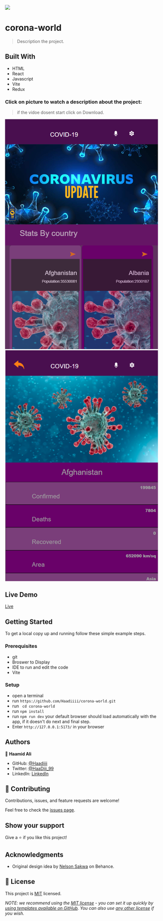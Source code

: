 ![](https://img.shields.io/badge/Microverse-blueviolet)

# corona-world

> Description the project.


## Built With

- HTML
- React
- Javascript
- Vite
- Redux
  

### Click on picture to watch a description about the project:
> if the vidoe dosent start click on Download.

[![Watch the video by clicking on pic](./src/assets/Screenshot%202022-10-06%20130315.png)](https://drive.google.com/file/d/1K-bGKXMSrmv-qiFFvko10177OQ7tlWux/view?usp=sharing)
![](./src/assets/Screenshot%202022-10-06%20130423.png)

## Live Demo

[Live](https://covid-19-worlds.netlify.app/)


## Getting Started

To get a local copy up and running follow these simple example steps.

### Prerequisites

- git
- Broswer to Display
- IDE to run and edit the code
- Vite

### Setup

- open a terminal
- run `https://github.com/Haadiiii/corona-world.git`
- run ` cd corona-world`
- run `npm install`
- run `npm run dev` your default browser should load automatically with the app, if it doesn't do next and final step.
- Enter `http://127.0.0.1:5173/` in your browser

## Authors

👤 **Haamid Ali**

- GitHub: [@Haadiiii](https://github.com/Haadiiii)
- Twitter: [@HaaDiii_99](https://twitter.com/HaaDiii_99)
- LinkedIn: [LinkedIn](https://www.linkedin.com/in/hamid-ali-01a872213/)

## 🤝 Contributing

Contributions, issues, and feature requests are welcome!

Feel free to check the [issues page](https://github.com/Haadiiii/corona-world/issues).

## Show your support

Give a ⭐️ if you like this project!

## Acknowledgments

- Original design idea by [Nelson Sakwa](https://www.behance.net/sakwadesignstudio) on Behance.


## 📝 License

This project is [MIT](./LICENSE) licensed.

_NOTE: we recommend using the [MIT license](https://choosealicense.com/licenses/mit/) - you can set it up quickly by [using templates available on GitHub](https://docs.github.com/en/communities/setting-up-your-project-for-healthy-contributions/adding-a-license-to-a-repository). You can also use [any other license](https://choosealicense.com/licenses/) if you wish._
